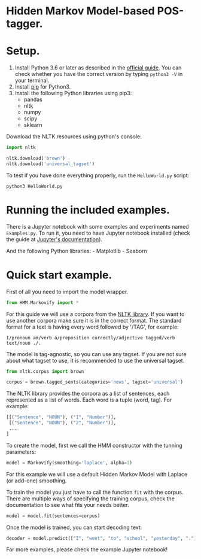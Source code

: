 # Hidden Markov Model-based POS-tagger.

# Setup.

1. Install Python 3.6 or later as described in the [official guide](https://docs.python.org/3.6/using/index.html). You can check whether you have the correct version by typing `python3 -V` in your terminal.
2. Install [pip](https://pip.pypa.io/en/stable/installing/) for Python3.
3. Install the following Python libraries using pip3:
    - pandas
    - nltk
    - numpy
    - scipy
    - sklearn

Download the NLTK resources using python's console:

```python
import nltk

nltk.download('brown')
nltk.download('universal_tagset')
```

To test if you have done everything properly, run the `HelloWorld.py` script:

```
python3 HelloWorld.py
```

# Running the included examples.
There is a Jupyter notebook with some examples and experiments named `Examples.py`. To run it, you need to have Jupyter notebook installed (check the guide at [Jupyter's documentation](https://jupyter.readthedocs.io/en/latest/install.html)).

And the following Python libraries:
    - Matplotlib
    - Seaborn

# Quick start example.

First of all you need to import the model wrapper.

```python
from HMM.Markovify import *
```

For this guide we will use a corpora from the [NLTK library](https://github.com/nltk/nltk). If you want to use another corpora make sure it is in the correct format. The standard format for a text is having every word followed by '/TAG', for example:

```I/pronoun am/verb a/preposition correctly/adjective tagged/verb text/noun ./.```

The model is tag-agnostic, so you can use any tagset. If you are not sure about what tagset to use, it is recommended to use the universal tagset.

```python
from nltk.corpus import brown

corpus = brown.tagged_sents(categories='news', tagset='universal')
```

The NLTK library provides the corpora as a list of sentences, each represented as a list of words. Each word is a tuple (word, tag). For example:

```python
[[("Sentence", "NOUN"), ("1", "Number")],
 [("Sentence", "NOUN"), ("2", "Number")],
 ...
]
```

To create the model, first we call the HMM constructor with the tunning parameters:

```python
model = Markovify(smoothing='laplace', alpha=1)
```

For this example we will use a default Hidden Markov Model with Laplace (or add-one) smoothing.

To train the model you just have to call the function `fit` with the corpus. There are multiple ways of specifying the training corpus, check the documentation to see what fits your needs better.

```python
model = model.fit(sentences=corpus)
```

Once the model is trained, you can start decoding text:

```python
decoder = model.predict(["I", "went", "to", "school", "yesterday", "."])
```

For more examples, please check the example Jupyter notebook!
